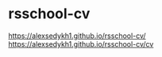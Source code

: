 # rsschool-cv
https://alexsedykh1.github.io/rsschool-cv/
https://alexsedykh1.github.io/rsschool-cv/cv